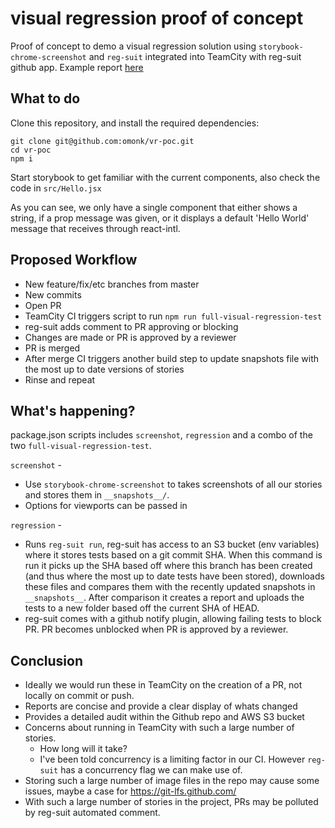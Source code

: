 # visual regression proof of concept

Proof of concept to demo a visual regression solution using `storybook-chrome-screenshot` and `reg-suit` integrated into TeamCity with reg-suit github app. Example report [here](https://reg-suit-regression-testing.s3.amazonaws.com/52992d488a6d705f5e7b83823a9b8718f1e687a1/index.html)

## What to do

Clone this repository, and install the required dependencies:

```
git clone git@github.com:omonk/vr-poc.git
cd vr-poc
npm i
```

Start storybook to get familiar with the current components, also check the code
in `src/Hello.jsx`

As you can see, we only have a single component that either shows a string, if a prop message was given, or it displays a default 'Hello World' message that receives through react-intl.

## Proposed Workflow
- New feature/fix/etc branches from master
- New commits
- Open PR
- TeamCity CI triggers script to run `npm run full-visual-regression-test`
- reg-suit adds comment to PR approving or blocking
- Changes are made or PR is approved by a reviewer 
- PR is merged
- After merge CI triggers another build step to update snapshots file with the most up to date versions of stories
- Rinse and repeat  

## What's happening?

package.json scripts includes `screenshot`, `regression` and a combo of the two `full-visual-regression-test`.

`screenshot` - 
- Use `storybook-chrome-screenshot` to takes screenshots of all our stories and stores them in `__snapshots__/`.
- Options for viewports can be passed in

`regression` -
- Runs `reg-suit run`, reg-suit has access to an S3 bucket (env variables) where it stores tests based on a git commit SHA. When this command is run it picks up the SHA based off where this branch has been created (and thus where the most up to date tests have been stored), downloads these files and compares them with the recently updated snapshots in `__snapshots__`. After comparison it creates a report and uploads the tests to a new folder based off the current SHA of HEAD.
- reg-suit comes with a github notify plugin, allowing failing tests to block PR. PR becomes unblocked when PR is approved by a reviewer.

## Conclusion
- Ideally we would run these in TeamCity on the creation of a PR, not locally on commit or push.
- Reports are concise and provide a clear display of whats changed
- Provides a detailed audit within the Github repo and AWS S3 bucket
- Concerns about running in TeamCity with such a large number of stories.
    - How long will it take?
    - I've been told concurrency is a limiting factor in our CI. However `reg-suit` has a concurrency flag we can make use of.
- Storing such a large number of image files in the repo may cause some issues, maybe a case for https://git-lfs.github.com/
- With such a large number of stories in the project, PRs may be polluted by reg-suit automated comment.

